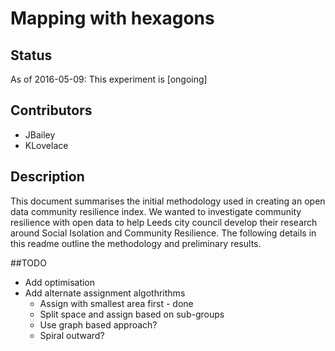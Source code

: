 # Mapping with hexagons

## Status

As of 2016-05-09: This experiment is [ongoing]

## Contributors

- JBailey
- KLovelace

## Description

This document summarises the initial methodology used in creating an open data community resilience index. We wanted to investigate community resilience with open data to help Leeds city council develop their research around Social Isolation and Community Resilience. The following details in this readme outline the methodology and preliminary results. 

##TODO

- Add optimisation
- Add alternate assignment algothrithms
	- Assign with smallest area first - done
	- Split space and assign based on sub-groups
	- Use graph based approach?
	- Spiral outward?

	
	 





 
